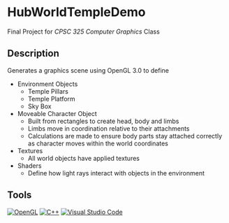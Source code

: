 # HubWorldTempleDemo
Final Project for _CPSC 325 Computer Graphics_ Class

## Description
Generates a graphics scene using OpenGL 3.0 to define 
- Environment Objects
  - Temple Pillars
  - Temple Platform
  - Sky Box
- Moveable Character Object
  - Built from rectangles to create head, body and limbs
  - Limbs move in coordination relative to their attachments
  - Calculations are made to ensure body parts stay attached correctly as character moves within the world coordinates
- Textures
  - All world objects have applied textures
- Shaders
  - Define how light rays interact with objects in the environment

## Tools
[![OpenGL](https://img.shields.io/badge/opengl-5586A4?style=flat-square&logo=opengl&logoColor=ffffff)](https://www.opengl.org/)
[![C++](https://img.shields.io/badge/cplusplus-00599C?style=flat-square&logo=cplusplus&logoColor=ffffff)]()
[![Visual Studio Code](https://img.shields.io/badge/visualstudiocode-007ACC?style=flat-square&logo=visualstudiocode&logoColor=ffffff)]()


